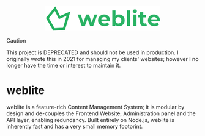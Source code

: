 <p align="center">
  <img width=300 src="/branding/logo-full-transparentbg.png"></img>
</p>

> [!CAUTION]
> This project is DEPRECATED and should not be used in production. I originally wrote this in 2021 for managing my clients' websites; however I no longer have the time or interest to maintain it.

# weblite
weblite is a feature-rich Content Management System; it is modular by design and de-couples the Frontend Website, Administration panel and the
API layer, enabling redundancy.
Built entirely on Node.js, weblite is inherently fast and has a very small memory footprint.
